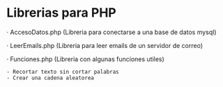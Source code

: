 # Librerias para PHP

· AccesoDatos.php (Libreria para conectarse a una base de datos mysql)

· LeerEmails.php (Libreria para leer emails de un servidor de correo)

· Funciones.php (Libreria con algunas funciones utiles)
  
    - Recortar texto sin cortar palabras
    - Crear una cadena aleatorea
